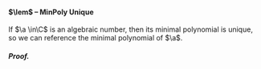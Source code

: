 #### $\lem$ – MinPoly Unique
If $\a \in\C$ is an algebraic number, then its minimal polynomial is unique, so we 
can reference the minimal polynomial of $\a$.

##### *Proof.*